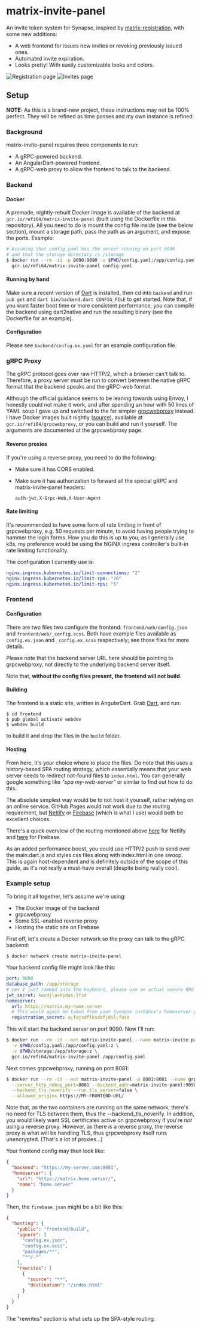# matrix-invite-panel

An invite token system for Synapse, inspired by
[matrix-registration](https://github.com/zeratax/matrix-registration), with some new additions:

- A web frontend for issues new invites or revoking previously issued ones.
- Automated invite expiration.
- Looks pretty! With easily customizable looks and colors.

![Registration page](images/register.png)
![Invites page](images/invites.png)

## Setup

**NOTE:** As this is a brand-new project, these instructions may not be 100% perfect. They will
be refined as time passes and my own instance is refined.

### Background

matrix-invite-panel requires three components to run:

-  A gRPC-powered backend.
-  An AngularDart-powered frontend.
-  A gRPC-web proxy to allow the frontend to talk to the backend.

### Backend

#### Docker

A premade, nightly-rebuilt Docker image is available of the backend at
`gcr.io/refi64/matrix-invite-panel` (built using the Dockerfile in this repository).
All you need to do is mount the config file inside (see the below section), mount a
storage path, pass the path as an argument, and expose the ports. Example:

```bash
# Assuming that config.yaml has the server running on port 9090
# and that the storage directory is /storage
$ docker run --rm -it -p 9090:9090 -v $PWD/config.yaml:/app/config.yaml -v $PWD/storage:/storage \
  gcr.io/refi64/matrix-invite-panel config.yaml
```

#### Running by hand

Make sure a recent version of [Dart](https://dart.dev/) is installed, then cd into
`backend` and run `pub get` and `dart bin/backend.dart CONFIG_FILE` to get started.
Note that, if you want faster boot time or more consistent performance, you can compile
the backend using dart2native and run the resulting binary (see the Dockerfile for an
example).

#### Configuration

Please see `backend/config.ex.yaml` for an example configuration file.

### gRPC Proxy

The gRPC protocol goes over raw HTTP/2, which a browser can't talk to. Therefore, a
proxy server must be run to convert between the native gRPC format that the backend
speaks and the gRPC-web format.

Although the official guidance seems to be leaning towards using Envoy, I honestly
could not make it work, and after spending an hour with 50 lines of YAML soup I gave
up and switched to the far simpler
[grpcwebproxy](https://github.com/improbable-eng/grpc-web/tree/master/go/grpcwebproxy)
instead. I have Docker images built nightly
([source](https://bk.refi64.com/cloud/containers/grpcwebproxy/?PAGE=dir)), available
at `gcr.io/refi64/grpcwebproxy`, or you can build and run it yourself. The arguments
are documented at the grpcwebproxy page.

#### Reverse proxies

If you're using a reverse proxy, you need to do the following:

- Make sure it has CORS enabled.
- Make sure it has authorization to forward all the special gRPC and matrix-invite-panel headers:

  ```
  auth-jwt,X-Grpc-Web,X-User-Agent
  ```

#### Rate limiting

It's recommended to have some form of rate limiting in front of grpcwebproxy, e.g.
50 requests per minute, to avoid having people trying to hammer the login forms.
How you do this is up to you; as I generally use k8s, my preference would be using
the NGINX ingress controller's built-in rate limiting functionality.

The configuration I currently use is:

```yaml
nginx.ingress.kubernetes.io/limit-connections: "2"
nginx.ingress.kubernetes.io/limit-rpm: "70"
nginx.ingress.kubernetes.io/limit-rps: "5"
```

### Frontend

#### Configuration

There are two files two configure the frontend: `frontend/web/config.json`
and `frontend/web/_config.scss`. Both have example files available as
`config.ex.json` and `_config.ex.scss` respectively; see those files for more details.

Please note that the backend server URL here should be pointing to grpcwebproxy, not
directly to the underlying backend server itself.

Note that, **without the config files present, the frontend will *not* build**.

#### Building

The frontend is a static site, written in AngularDart. Grab [Dart](https://dart.dev), and
run:

```
$ cd frontend
$ pub global activate webdev
$ webdev build
```

to build it and drop the files in the `build` folder.

#### Hosting

From here, it's your choice where to place the files. Do note that this uses a history-based
SPA routing strategy, which essentially means that your web server needs to redirect not-found
files to `index.html`. You can generally google something like *"spa my-web-server"* or similar
to find out how to do this.

The absolute simplest way would be to not host it yourself, rather relying on an online service.
GitHub Pages would not work due to the routing requirement, but [Netlify](https://www.netlify.com/)
or [Firebase](https://firebase.google.com/) (which is what I use) would both be excellent choices.

There's a quick overview of the routing mentioned above
[here](https://www.netlify.com/blog/2020/04/07/creating-better-more-predictable-redirect-rules-for-spas/)
for Netlify and [here](https://firebase.google.com/docs/hosting/full-config#rewrites) for Firebase.

As an added performance boost, you could use HTTP/2 push to send over the main.dart.js and styles.css
files along with index.html in one swoop. This is again host-dependent and is definitely outside of
the scope of this guide, as it's not really a must-have overall (despite being really cool).

### Example setup

To bring it all together, let's assume we're using:

- The Docker image of the backend
- grpcwebproxy
- Some SSL-enabled reverse proxy
- Hosting the static site on Firebase

First off, let's create a Docker network so the proxy can talk to the gRPC backend:

```
$ docker network create matrix-invite-panel
```

Your backend config file might look like this:

```yaml
port: 9090
database_path: /app/storage
# yes I just rammed into the keyboard, please use an actual secure RNG for this secret!
jwt_secret: kasdjlaskjdas;lfsd
homeserver:
  url: https://matrix.my-home.server
  # This would again be taken from your Synapse instance's homeserver.yaml file
  registration_secret: a;fajsdflksdafjdsl;fasd
```

This will start the backend server on port 9090. Now I'll run:

```bash
$ docker run --rm -it --net matrix-invite-panel --name matrix-invite-panel \
  -v $PWD/config.yaml:/app/config.yaml:z \
  -v $PWD/storage:/app/storage:z \
  gcr.io/refi64/matrix-invite-panel /app/config.yaml
```

Next comes grpcwebproxy, running on port 8081:

```bash
$ docker run --rm -it --net matrix-invite-panel -p 8081:8081 --name grpcwebproxy \
  --server_http_debug_port=8081 --backend_addr=matrix-invite-panel:9090 \
  --backend_tls_noverify --run_tls_server=false \
  --allowed_origins https://MY-FRONTEND-URL/
```

Note that, as the two containers are running on the same network, there's no need for
TLS between them, thus the --backend_tls_noverify. In addition, you would likely want
SSL certificates active on grpcwebproxy if you're *not* using a reverse proxy. However,
as there *is* a reverse proxy, the reverse proxy is what will be handling TLS, thus
grpcwebproxy itself runs unencrypted. (That's a lot of proxies...)

Your frontend config may then look like:

```json
{
  "backend": "https://my-server.com:8081",
  "homeserver": {
    "url": "https://matrix.home.server/",
    "name": "home.server"
  }
}
```

Then, the `firebase.json` might be a bit like this:

```json
{
  "hosting": {
    "public": "frontend/build",
    "ignore": [
      "config.ex.json",
      "config.ex.scss",
      "packages/**",
      "**/.*"
    ],
    "rewrites": [
      {
        "source": "**",
        "destination": "/index.html"
      }
    ]
  }
}
```

The "rewrites" section is what sets up the SPA-style routing.

